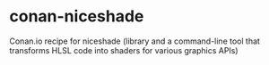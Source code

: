 # conan-niceshade
Conan.io recipe for niceshade (library and a command-line tool that transforms HLSL code into shaders for various graphics APIs)
